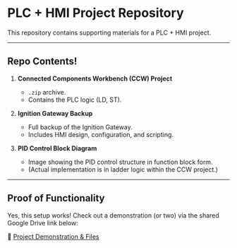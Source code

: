 
# PLC + HMI Project Repository

This repository contains supporting materials for a PLC + HMI project.  

---

## Repo Contents!

1. **Connected Components Workbench (CCW) Project**  
   - `.zip` archive.  
   - Contains the PLC logic (LD, ST).

2. **Ignition Gateway Backup**  
   - Full backup of the Ignition Gateway.  
   - Includes HMI design, configuration, and scripting.

3. **PID Control Block Diagram**  
   - Image showing the PID control structure in function block form.  
   - (Actual implementation is in ladder logic within the CCW project.)

---

## Proof of Functionality

Yes, this setup works! Check out a demonstration (or two) via the shared Google Drive link below:

🔗 [Project Demonstration & Files](https://drive.google.com/drive/folders/1R2glMNvcGnRaTO583IKT-hNpBTHxQ5eX?usp=sharing)
